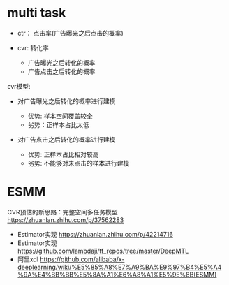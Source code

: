 

# multi task
- ctr： 点击率(广告曝光之后点击的概率)

- cvr:  转化率
    - 广告曝光之后转化的概率
    - 广告点击之后转化的概率

cvr模型:
- 对广告曝光之后转化的概率进行建模
    - 优势: 样本空间覆盖较全 
    - 劣势：正样本占比太低

- 对广告点击之后转化的概率进行建模
    - 优势: 正样本占比相对较高 
    - 劣势: 不能够对未点击的样本进行建模




# ESMM

CVR预估的新思路：完整空间多任务模型
https://zhuanlan.zhihu.com/p/37562283

- Estimator实现 https://zhuanlan.zhihu.com/p/42214716 
- Estimator实现 https://github.com/lambdaji/tf_repos/tree/master/DeepMTL
- 阿里xdl https://github.com/alibaba/x-deeplearning/wiki/%E5%85%A8%E7%A9%BA%E9%97%B4%E5%A4%9A%E4%BB%BB%E5%8A%A1%E6%A8%A1%E5%9E%8B(ESMM)



